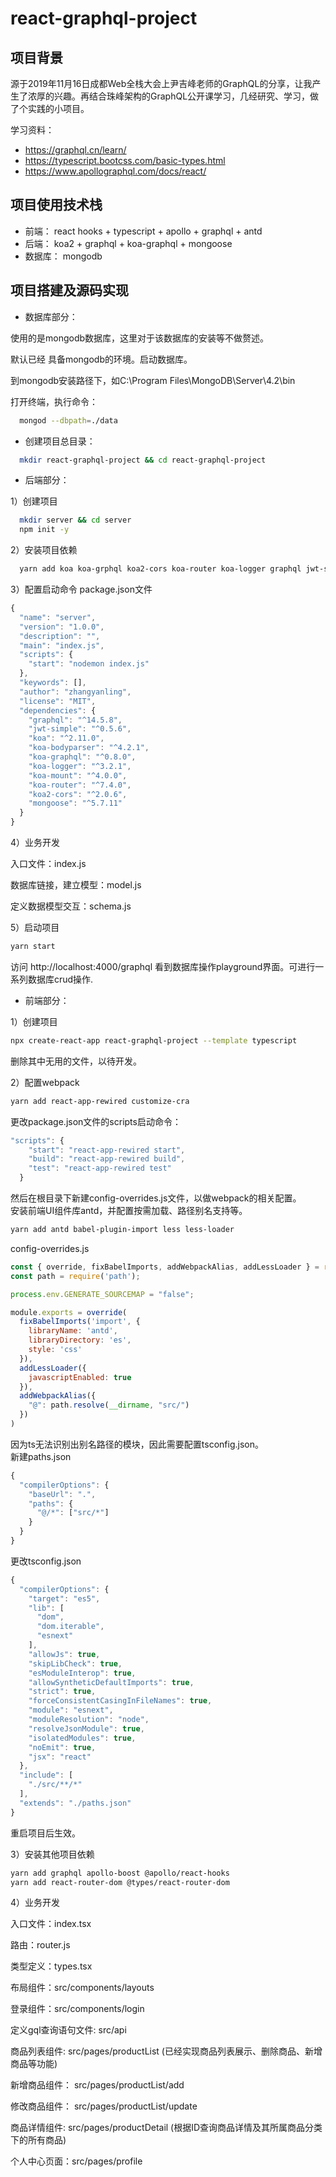 # react-graphql-project

## 项目背景
源于2019年11月16日成都Web全栈大会上尹吉峰老师的GraphQL的分享，让我产生了浓厚的兴趣。再结合珠峰架构的GraphQL公开课学习，几经研究、学习，做了个实践的小项目。<br />

学习资料：<br />
- https://graphql.cn/learn/
- https://typescript.bootcss.com/basic-types.html
- https://www.apollographql.com/docs/react/

## 项目使用技术栈
* 前端：
react hooks + typescript + apollo + graphql + antd
* 后端：
koa2 + graphql + koa-graphql + mongoose
* 数据库：
mongodb

## 项目搭建及源码实现
* 数据库部分：<br/>

使用的是mongodb数据库，这里对于该数据库的安装等不做赘述。

默认已经 具备mongodb的环境。启动数据库。

到mongodb安装路径下，如C:\Program Files\MongoDB\Server\4.2\bin

打开终端，执行命令：
```bash
  mongod --dbpath=./data
```
* 创建项目总目录：
```bash
  mkdir react-graphql-project && cd react-graphql-project
```
* 后端部分：<br/>

1）创建项目
```bash
  mkdir server && cd server
  npm init -y
```
2）安装项目依赖
```bash
  yarn add koa koa-grphql koa2-cors koa-router koa-logger graphql jwt-simple koa-bodyparser
```
3）配置启动命令
package.json文件
```javascript
{
  "name": "server",
  "version": "1.0.0",
  "description": "",
  "main": "index.js",
  "scripts": {
    "start": "nodemon index.js"
  },
  "keywords": [],
  "author": "zhangyanling",
  "license": "MIT",
  "dependencies": {
    "graphql": "^14.5.8",
    "jwt-simple": "^0.5.6",
    "koa": "^2.11.0",
    "koa-bodyparser": "^4.2.1",
    "koa-graphql": "^0.8.0",
    "koa-logger": "^3.2.1",
    "koa-mount": "^4.0.0",
    "koa-router": "^7.4.0",
    "koa2-cors": "^2.0.6",
    "mongoose": "^5.7.11"
  }
}
```
4）业务开发

入口文件：index.js

数据库链接，建立模型：model.js

定义数据模型交互：schema.js

5）启动项目
```bash
yarn start
```
访问 http://localhost:4000/graphql 看到数据库操作playground界面。可进行一系列数据库crud操作.

* 前端部分：<br/>

1）创建项目
```bash
npx create-react-app react-graphql-project --template typescript
```
删除其中无用的文件，以待开发。

2）配置webpack
```bash
yarn add react-app-rewired customize-cra
```
更改package.json文件的scripts启动命令：
```javascript 
"scripts": {
    "start": "react-app-rewired start",
    "build": "react-app-rewired build",
    "test": "react-app-rewired test"
  }
```
然后在根目录下新建config-overrides.js文件，以做webpack的相关配置。<br/>
安装前端UI组件库antd，并配置按需加载、路径别名支持等。
```bash
yarn add antd babel-plugin-import less less-loader
```
config-overrides.js
```javascript 
const { override, fixBabelImports, addWebpackAlias, addLessLoader } = require('customize-cra');
const path = require('path');

process.env.GENERATE_SOURCEMAP = "false";

module.exports = override(
  fixBabelImports('import', {
    libraryName: 'antd',
    libraryDirectory: 'es',
    style: 'css'
  }),
  addLessLoader({
    javascriptEnabled: true
  }),
  addWebpackAlias({
    "@": path.resolve(__dirname, "src/")              
  })
)
```
因为ts无法识别出别名路径的模块，因此需要配置tsconfig.json。<br/>
新建paths.json
```javascript 
{
  "compilerOptions": {
    "baseUrl": ".",
    "paths": {
      "@/*": ["src/*"]
    }
  }
}
```
更改tsconfig.json
```javascript
{
  "compilerOptions": {
    "target": "es5",
    "lib": [
      "dom",
      "dom.iterable",
      "esnext"
    ],
    "allowJs": true,
    "skipLibCheck": true,
    "esModuleInterop": true,
    "allowSyntheticDefaultImports": true,
    "strict": true,
    "forceConsistentCasingInFileNames": true,
    "module": "esnext",
    "moduleResolution": "node",
    "resolveJsonModule": true,
    "isolatedModules": true,
    "noEmit": true,
    "jsx": "react"
  },
  "include": [
    "./src/**/*"
  ],
  "extends": "./paths.json"
}
```
重启项目后生效。

3）安装其他项目依赖
```bash
yarn add graphql apollo-boost @apollo/react-hooks
yarn add react-router-dom @types/react-router-dom
```
4）业务开发

入口文件：index.tsx

路由：router.js
 
类型定义：types.tsx 

布局组件：src/components/layouts

登录组件：src/components/login

定义gql查询语句文件: src/api
 
商品列表组件: src/pages/productList (已经实现商品列表展示、删除商品、新增商品等功能)

新增商品组件： src/pages/productList/add

修改商品组件： src/pages/productList/update

商品详情组件: src/pages/productDetail (根据ID查询商品详情及其所属商品分类下的所有商品)

个人中心页面：src/pages/profile
